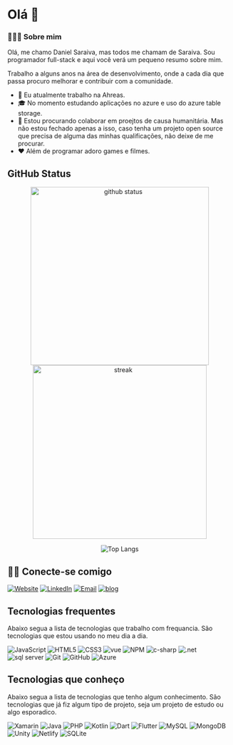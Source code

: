 # Olá 👋
### 👨🏻‍💻 Sobre mim
Olá, me chamo Daniel Saraiva, mas todos me chamam de Saraiva. Sou programador full-stack e aqui você verá um pequeno resumo sobre mim.

Trabalho a alguns anos na área de desenvolvimento, onde a cada dia que passa procuro melhorar e contribuir com a comunidade.

- 💼 Eu atualmente trabalho na Ahreas.
- 🎓 No momento estudando aplicações no azure e uso do azure table storage.
- 👯 Estou procurando colaborar em proejtos de causa humanitária. Mas não estou fechado apenas a isso, caso tenha um projeto open source que precisa de alguma das minhas qualificações, não deixe de me procurar.
- ❤ Além de programar adoro games e filmes.

## GitHub Status


<p align="center">
<img alt="github status" width="400px" src="https://github-readme-stats.vercel.app/api?username=saraiva1989&theme=radical&show_icons=true&hide_border=false&count_private=false&include_all_commits=true&line_height=24.5">
<img alt="streak" width="390px" src="http://github-readme-streak-stats.herokuapp.com/?user=saraiva1989&theme=radical&show_icons=true">
</p>

<p align="center">
<img alt="Top Langs" src="https://github-readme-stats.vercel.app/api/top-langs/?username=saraiva1989&layout=compact&theme=radical&langs_count=10">
</p>


## 🤝🏻 Conecte-se comigo

<p align="">
<a href="https://saraiva89.com"><img alt="Website" src="https://img.shields.io/badge/Website-https://saraiva1989.com-purple?style=flat-square&logo=google-chrome"></a>
<a href="https://www.linkedin.com/in/saraiva1989/"><img alt="LinkedIn" src="https://img.shields.io/badge/LinkedIn-saraiva1989-purple?style=flat-square&logo=linkedin"></a>
<a href="mailto:danniel.saraiva@gmail.com"><img alt="Email" src="https://img.shields.io/badge/email-danniel.saraiva@gmail.com-purple?style=flat-square&logo=Gmail"></a>
  <a href="https://blog.saraiva89.com"><img alt="blog" src="https://img.shields.io/badge/blog-https://blog.saraiva89.com-purple?style=flat-square&logo=Devpost"></a>
</p>

## Tecnologias frequentes

Abaixo segua a lista de tecnologias que trabalho com frequancia. São tecnologias que estou usando no meu dia a dia.

![JavaScript](https://img.shields.io/badge/-JavaScript-f7df1e?style=flat-square&logo=javascript&logoColor=black)
![HTML5](https://img.shields.io/badge/-HTML5-ef6023?style=flat-square&logo=html5&logoColor=white)
![CSS3](https://img.shields.io/badge/-CSS3-59a6ea?style=flat-square&logo=css3)
![vue](https://img.shields.io/badge/-Vue.js-41b883?style=flat-square&logo=Vue.js&logoColor=white)
![NPM](https://img.shields.io/badge/NPM-CB3837.svg?logo=npm)
![c-sharp](https://img.shields.io/badge/-C%23-67217a?style=flat-square&logo=c-sharp)
![.net](https://img.shields.io/badge/.NET-5c2d91?style=flat-square&logo=.net&logoColor=black)
![sql server](https://img.shields.io/badge/SQL_SERVER-c01518?style=flat-square&logo=microsoft-sql-server)
![Git](https://img.shields.io/badge/-Git-f05033?style=flat-square&logo=git&logoColor=white)
![GitHub](https://img.shields.io/badge/-GitHub-181717?style=flat-square&logo=github)
![Azure](https://img.shields.io/badge/-Microsoft_Azure-0089d6?style=flat-square&logo=microsoft-azure)


## Tecnologias que conheço

Abaixo segua a lista de tecnologias que tenho algum conhecimento. São tecnologias que já fiz algum tipo de projeto, seja um projeto de estudo ou algo esporadico.

![Xamarin](https://img.shields.io/badge/-Xamarin-3498DB?style=flat-square&logo=xamarin&logoColor=white)
![Java](https://img.shields.io/badge/-Java-e92f2c?style=flat-square&logo=java&logoColor=white)
![PHP](https://img.shields.io/badge/-PHP-777BB4?style=flat-square&logo=php&logoColor=white)
![Kotlin](https://img.shields.io/badge/-Kotlin-4e60d6?style=flat-square&logo=kotlin&logoColor=white)
![Dart](https://img.shields.io/badge/Dart-0175C2.svg?logo=dart&logoColor=white)
![Flutter](https://img.shields.io/badge/-Flutter-02569B?style=flat-square&logo=flutter&logoColor=white)
![MySQL](https://img.shields.io/badge/-MySQL-00000F?style=flat-square&logo=mysql&logoColor=white)
![MongoDB](https://img.shields.io/badge/-MongoDB-4EA94B?style=flat-square&logo=mongodb&logoColor=white)
![Unity](https://img.shields.io/badge/-Unity-100000?style=flat-square&logo=unity&logoColor=white)
![Netlify](https://img.shields.io/badge/-Netlify-00C7B7?style=flat-square&logo=netlify&logoColor=white)
![SQLite](https://img.shields.io/badge/-SQLite-07405E?style=flat-square&logo=sqlite&logoColor=white)

